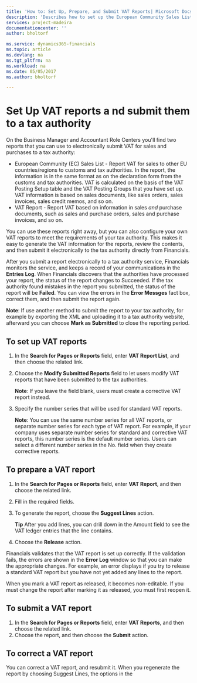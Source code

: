 ```yaml
---
title: 'How to: Set Up, Prepare, and Submit VAT Reports| Microsoft Docs'
description: 'Describes how to set up the European Community Sales List and VAT Statement reports, and how to provide them to tax authorities.'
services: project-madeira
documentationcenter: ''
author: bholtorf

ms.service: dynamics365-financials
ms.topic: article
ms.devlang: na
ms.tgt_pltfrm: na
ms.workload: na
ms.date: 05/05/2017
ms.author: bholtorf

---
```


# Set Up VAT reports a nd submit them to a tax authority
On the Business Manager and Accountant Role Centers you'll find two reports that you can use to electronically submit VAT for sales and purchases to a tax authority:  

* European Community (EC) Sales List - Report VAT for sales to other EU countries/regions to customs and tax authorities. In the report, the information is in the same format as on the declaration form from the customs and tax authorities.
VAT is calculated on the basis of the VAT Posting Setup table and the VAT Posting Groups that you have set up. VAT information is based on sales documents, like sales orders, sales invoices, sales credit memos, and so on.
* VAT Report - Report VAT based on information in sales _and_ purchase documents, such as sales and purchase orders, sales and purchase invoices, and so on.

You can use these reports right away, but you can also configure your own VAT reports to meet the requirements of your tax authority. This makes it easy to generate the VAT information for the reports, review the contents, and then submit it electronically to the tax authority directly from Financials.

After you submit a report electronically to a tax authority service, Financials monitors the service, and keeps a record of your communications in the **Entries Log**. When Financials discovers that the authorities have processed your report, the status of the report changes to Succeeded. If the tax authority found mistakes in the report you submitted, the status of the report will be **Failed**. You can view the errors in the **Error Messges** fact box, correct them, and then submit the report again. 

**Note**: If use another method to submit the report to your tax authority, for example by exporting the XML and uploading it to a tax authority website, afterward you can choose **Mark as Submitted** to close the reporting period.

<!-- Does the log capture this as well?

c=to get to the report, enter VAT Reports List, where you can create a vat report
choose a number

you can submit open, or open and closed, or both, and only entries from the specified periods or also include entries from preview periods. 

Set up the number series

Going to make it available on the accountant and business manager role centers. On the bmrc, it\s under the finance activity. On the Accountant role center, it'll be on the navigation pand on te left.

Error messages display on the Error messages Fact Box 

For the EC Sales list.
Users receive an email when the authorities have processed the report. 

they're now talking about removing the View Errors field, and just showing errors in the fact Box

the report cannot contain more than 1000 lines. If this happens, you will need to submit more than one report. 


  -->

## To set up VAT reports
1. In the **Search for Pages or Reports** field, enter **VAT Report List**, and then choose the related link.  
2. Choose the **Modify Submitted Reports** field to let users modify VAT reports that have been submitted to the tax authorities.  

    **Note**: If you leave the field blank, users must create a corrective VAT report instead.
3. Specify the number series that will be used for standard VAT reports.  

    **Note**: You can use the same number series for all VAT reports, or separate number series for each type of VAT report. For example, if your company uses separate number series for standard and corrective VAT reports, this number series is the default number series. Users can select a different number series in the No. field when they create corrective reports.
  
## To prepare a VAT report
1. In the **Search for Pages or Reports** field, enter **VAT Report**, and then choose the related link.
2. Fill in the required fields. 
3. To generate the report, choose the **Suggest Lines** action.
  
    **Tip** After you add lines, you can drill down in the Amount field to see the VAT ledger entries that the line contains.  
4. Choose the **Release** action.

Financials validates that the VAT report is set up correctly. If the validation fails, the errors are shown in the **Error Log** window so that you can make the appropriate changes. For example, an error displays if you try to release a standard VAT report but you have not yet added any lines to the report.

When you mark a VAT report as released, it becomes non-editable. If you must change the report after marking it as released, you must first reopen it.

## To submit a VAT report
1. In the **Search for Pages or Reports** field, enter **VAT Reports**, and then choose the related link.
2. Choose the report, and then choose the **Submit** action.

## To correct a VAT report
You can correct a VAT report, and resubmit it. When you regenerate the report by choosing Suggest Lines, the options in the 

